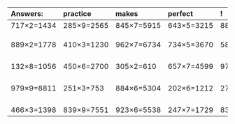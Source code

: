 | Answers: | practice | makes | perfect | ! |
| :--- | :--- | :--- | :--- | :--- |
| 717×2=1434 | 285×9=2565 | 845×7=5915 | 643×5=3215 | 888×6=5328 | 
|   |   |   |   |   | 
|   |   |   |   |   | 
|   |   |   |   |   | 
| 889×2=1778 | 410×3=1230 | 962×7=6734 | 734×5=3670 | 589×2=1178 | 
|   |   |   |   |   | 
|   |   |   |   |   | 
|   |   |   |   |   | 
|   |   |   |   |   | 
| 132×8=1056 | 450×6=2700 | 305×2=610 | 657×7=4599 | 977×6=5862 | 
|   |   |   |   |   | 
|   |   |   |   |   | 
|   |   |   |   |   | 
|   |   |   |   |   | 
| 979×9=8811 | 251×3=753 | 884×6=5304 | 202×6=1212 | 275×5=1375 | 
|   |   |   |   |   | 
|   |   |   |   |   | 
|   |   |   |   |   | 
|   |   |   |   |   | 
| 466×3=1398 | 839×9=7551 | 923×6=5538 | 247×7=1729 | 831×7=5817 | 
